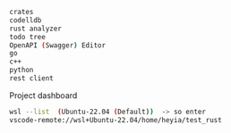 ```sh
crates
codelldb
rust analyzer
todo tree
OpenAPI (Swagger) Editor
go
c++
python
rest client
```


Project dashboard
```sh
wsl --list  (Ubuntu-22.04 (Default))  -> so enter 
vscode-remote://wsl+Ubuntu-22.04/home/heyia/test_rust
```
